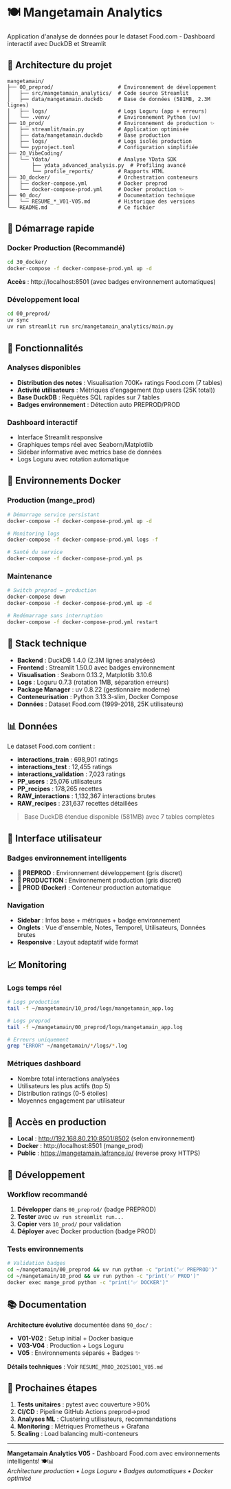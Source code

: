 # 🍽️ Mangetamain Analytics

Application d'analyse de données pour le dataset Food.com - Dashboard interactif avec DuckDB et Streamlit

## 📁 Architecture du projet

```
mangetamain/
├── 00_preprod/                     # Environnement de développement
│   ├── src/mangetamain_analytics/  # Code source Streamlit
│   ├── data/mangetamain.duckdb     # Base de données (581MB, 2.3M lignes)
│   ├── logs/                       # Logs Loguru (app + erreurs)
│   └── .venv/                      # Environnement Python (uv)
├── 10_prod/                        # Environnement de production ✨
│   ├── streamlit/main.py           # Application optimisée 
│   ├── data/mangetamain.duckdb     # Base production
│   ├── logs/                       # Logs isolés production
│   └── pyproject.toml              # Configuration simplifiée
├── 20_VibeCoding/
│   └── Ydata/                      # Analyse YData SDK
│       ├── ydata_advanced_analysis.py  # Profiling avancé
│       └── profile_reports/        # Rapports HTML
├── 30_docker/                      # Orchestration conteneurs
│   ├── docker-compose.yml          # Docker preprod
│   └── docker-compose-prod.yml     # Docker production ✨
├── 90_doc/                         # Documentation technique
│   └── RESUME_*_V01-V05.md         # Historique des versions
└── README.md                       # Ce fichier
```

## 🚀 Démarrage rapide

### Docker Production (Recommandé)

```bash
cd 30_docker/
docker-compose -f docker-compose-prod.yml up -d
```

**Accès** : http://localhost:8501 (avec badges environnement automatiques)

### Développement local

```bash
cd 00_preprod/
uv sync
uv run streamlit run src/mangetamain_analytics/main.py
```

## 🎯 Fonctionnalités

### Analyses disponibles
- **Distribution des notes** : Visualisation 700K+ ratings Food.com (7 tables)
- **Activité utilisateurs** : Métriques d'engagement (top users (25K total))  
- **Base DuckDB** : Requêtes SQL rapides sur 7 tables
- **Badges environnement** : Détection auto PREPROD/PROD

### Dashboard interactif
- Interface Streamlit responsive
- Graphiques temps réel avec Seaborn/Matplotlib
- Sidebar informative avec metrics base de données
- Logs Loguru avec rotation automatique

## 🐳 Environnements Docker

### Production (mange_prod)
```bash
# Démarrage service persistant
docker-compose -f docker-compose-prod.yml up -d

# Monitoring logs
docker-compose -f docker-compose-prod.yml logs -f

# Santé du service
docker-compose -f docker-compose-prod.yml ps
```

### Maintenance
```bash
# Switch preprod → production
docker-compose down
docker-compose -f docker-compose-prod.yml up -d

# Redémarrage sans interruption
docker-compose -f docker-compose-prod.yml restart
```

## 🔧 Stack technique

- **Backend** : DuckDB 1.4.0 (2.3M lignes analysées)
- **Frontend** : Streamlit 1.50.0 avec badges environnement
- **Visualisation** : Seaborn 0.13.2, Matplotlib 3.10.6
- **Logs** : Loguru 0.7.3 (rotation 1MB, séparation erreurs)
- **Package Manager** : uv 0.8.22 (gestionnaire moderne)
- **Conteneurisation** : Python 3.13.3-slim, Docker Compose
- **Données** : Dataset Food.com (1999-2018, 25K utilisateurs)

## 📊 Données

Le dataset Food.com contient :
- **interactions_train** : 698,901 ratings
- **interactions_test** : 12,455 ratings  
- **interactions_validation** : 7,023 ratings
- **PP_users** : 25,076 utilisateurs
- **PP_recipes** : 178,265 recettes
- **RAW_interactions** : 1,132,367 interactions brutes
- **RAW_recipes** : 231,637 recettes détaillées

> Base DuckDB étendue disponible (581MB) avec 7 tables complètes

## 🎨 Interface utilisateur

### Badges environnement intelligents
- **🔧 PREPROD** : Environnement développement (gris discret)
- **🚀 PRODUCTION** : Environnement production (gris discret)
- **🚀 PROD (Docker)** : Conteneur production automatique

### Navigation
- **Sidebar** : Infos base + métriques + badge environnement
- **Onglets** : Vue d'ensemble, Notes, Temporel, Utilisateurs, Données brutes
- **Responsive** : Layout adaptatif wide format

## 📈 Monitoring

### Logs temps réel
```bash
# Logs production
tail -f ~/mangetamain/10_prod/logs/mangetamain_app.log

# Logs preprod  
tail -f ~/mangetamain/00_preprod/logs/mangetamain_app.log

# Erreurs uniquement
grep "ERROR" ~/mangetamain/*/logs/*.log
```

### Métriques dashboard
- Nombre total interactions analysées
- Utilisateurs les plus actifs (top 5)
- Distribution ratings (0-5 étoiles)
- Moyennes engagement par utilisateur

## 🚀 Accès en production

- **Local** : http://192.168.80.210:8501/8502 (selon environnement)
- **Docker** : http://localhost:8501 (mange_prod)
- **Public** : https://mangetamain.lafrance.io/ (reverse proxy HTTPS)

## 🤝 Développement

### Workflow recommandé
1. **Développer** dans `00_preprod/` (badge PREPROD)
2. **Tester** avec `uv run streamlit run...`  
3. **Copier** vers `10_prod/` pour validation
4. **Déployer** avec Docker production (badge PROD)

### Tests environnements
```bash
# Validation badges
cd ~/mangetamain/00_preprod && uv run python -c "print('✅ PREPROD')"
cd ~/mangetamain/10_prod && uv run python -c "print('✅ PROD')"
docker exec mange_prod python -c "print('✅ DOCKER')"
```

## 📚 Documentation

**Architecture évolutive** documentée dans `90_doc/` :
- **V01-V02** : Setup initial + Docker basique  
- **V03-V04** : Production + Logs Loguru
- **V05** : Environnements séparés + Badges ✨

**Détails techniques** : Voir `RESUME_PROD_20251001_V05.md`

## 🎯 Prochaines étapes

1. **Tests unitaires** : pytest avec couverture >90%
2. **CI/CD** : Pipeline GitHub Actions preprod→prod  
3. **Analyses ML** : Clustering utilisateurs, recommandations
4. **Monitoring** : Métriques Prometheus + Grafana
5. **Scaling** : Load balancing multi-conteneurs

---

**Mangetamain Analytics V05** - Dashboard Food.com avec environnements intelligents! 🍽️📊  
*Architecture production • Logs Loguru • Badges automatiques • Docker optimisé*
